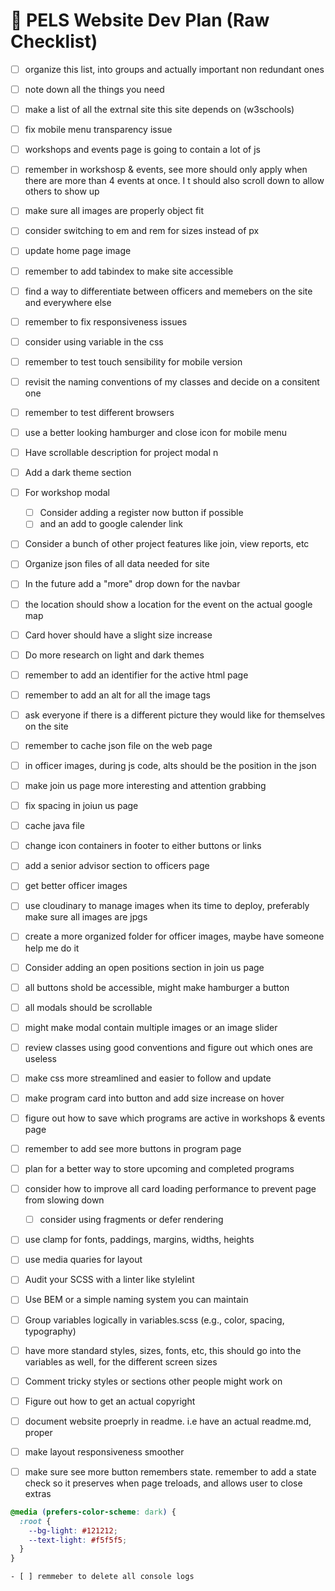 # 🧠 PELS Website Dev Plan (Raw Checklist)

- [ ] organize this list, into groups and actually important non redundant ones
- [ ] note down all the things you need
- [ ] make a list of all the extrnal site this site depends on (w3schools)
- [ ] fix mobile menu transparency issue  
- [ ] workshops and events page is going to contain a lot of js
- [ ] remember in workshosp & events, see more should only apply when there are more than 4 events at once. I t should also scroll down to allow others to show up
- [ ] make sure all images are properly object fit
- [ ] consider switching to em and rem for sizes instead of px
- [ ] update home page image
- [ ] remember to add tabindex to make site accessible  
- [ ] find a way to differentiate between officers and memebers on the site and everywhere else  
- [ ] remember to fix responsiveness issues  
- [ ] consider using variable in the css  
- [ ] remember to test touch sensibility for mobile version  
- [ ] revisit the naming conventions of my classes and decide on a consitent one  
- [ ] remember to test different browsers  
- [ ] use a better looking hamburger and close icon for mobile menu  
- [ ] Have scrollable description for project modal n  
- [ ] Add a dark theme section  
- [ ] For workshop modal  
  - [ ] Consider adding a register now button if possible  
  - [ ] and an add to google calender link  
- [ ] Consider a bunch of other project features like join, view reports, etc  
- [ ] Organize json files of all data needed for site  
- [ ] In the future add a "more" drop down for the navbar  
- [ ] the location should show a location for the event on the actual google map  
- [ ] Card hover should have a slight size increase  
- [ ] Do more research on light and dark themes 
- [ ] remember to add an identifier for the active html page  
- [ ] remember to add an alt for all the image tags  
- [ ] ask everyone if there is a different picture they would like for themselves on the site
- [ ] remember to cache json file on the web page  
- [ ] in officer images, during js code, alts should be the position in the json  
- [ ] make join us page more interesting and attention grabbing  
- [ ] fix spacing in joiun us page  
- [ ] cache java file  
- [ ] change icon containers in footer to either buttons or links  
- [ ] add a senior advisor section to officers page  
- [ ] get better officer images
- [ ] use cloudinary to manage images when its time to deploy, preferably make sure all images are jpgs
- [ ] create a more organized folder for officer images, maybe have someone help me do it
- [ ] Consider adding an open positions section in join us page
- [ ] all buttons shold be accessible, might make hamburger a button
- [ ] all modals should be scrollable
- [ ] might make modal contain multiple images or an image slider
- [ ] review classes using good conventions and figure out which ones are useless
- [ ] make css more streamlined and easier to follow and update
- [ ] make program card into button and add size increase on hover
- [ ] figure out how to save which programs are active in workshops & events page
- [ ] remember to add see more buttons in program page
- [ ] plan for a better way to store upcoming and completed programs
- [ ] consider how to improve all card loading performance to prevent page from slowing down
  - [ ] consider using fragments or defer rendering
- [ ] use clamp for fonts, paddings, margins, widths, heights
- [ ] use media quaries for layout
- [ ] Audit your SCSS with a linter like stylelint
- [ ] Use BEM or a simple naming system you can maintain
- [ ] Group variables logically in variables.scss (e.g., color, spacing, typography)
- [ ] have more standard styles, sizes, fonts, etc, this should go into the variables as well, for the different screen sizes
- [ ] Comment tricky styles or sections other people might work on
- [ ] Figure out how to get an actual copyright
- [ ] document website proeprly in readme. i.e have an actual readme.md, proper
- [ ] make layout responsiveness smoother
- [ ] make sure see more button remembers state. remember to add a state check so it preserves when page treloads, and allows user to close extras


```css
@media (prefers-color-scheme: dark) {
  :root {
    --bg-light: #121212;
    --text-light: #f5f5f5;
  }
}

- [ ] remmeber to delete all console logs